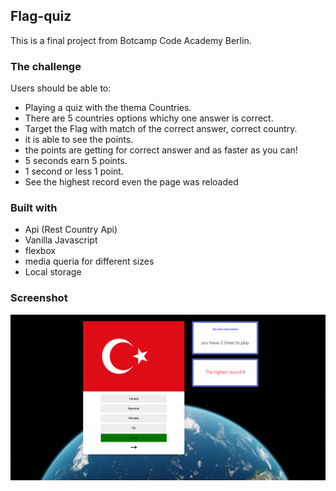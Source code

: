 ## Flag-quiz

This is a final project from Botcamp Code Academy Berlin.

### The challenge

Users should be able to:

- Playing a quiz with the thema Countries.
- There are 5 countries options whichy one answer is correct.
- Target the Flag with match of the correct answer, correct country.
- it is able to see the points.
- the points are getting for correct answer and as faster as you can! 
- 5 seconds earn 5 points. 
- 1 second or less 1 point.
- See the highest record even the page was reloaded

### Built with
- Api (Rest Country Api)
- Vanilla Javascript
- flexbox
- media queria for different sizes
- Local storage

### Screenshot

 ![](./screenshot.jpg)

